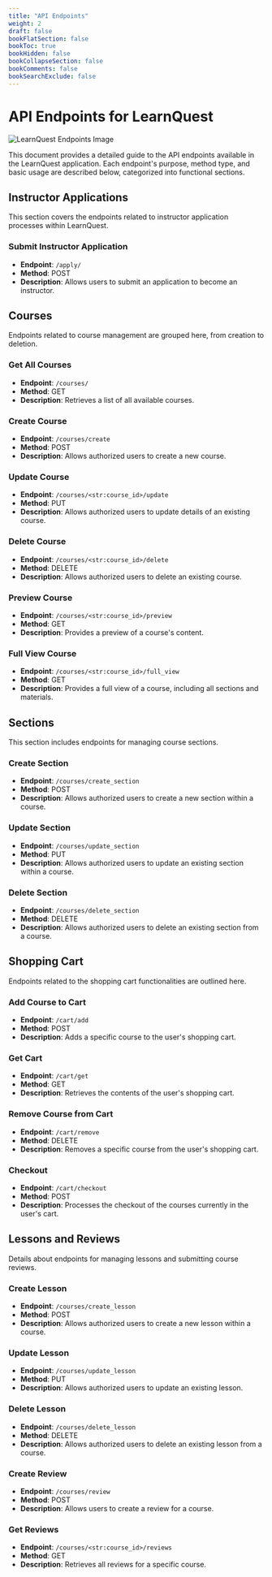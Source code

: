 ```yaml
---
title: "API Endpoints"
weight: 2
draft: false
bookFlatSection: false
bookToc: true
bookHidden: false
bookCollapseSection: false
bookComments: false
bookSearchExclude: false
---
```


# API Endpoints for LearnQuest
![LearnQuest Endpoints Image](/endpoints.png)


This document provides a detailed guide to the API endpoints available in the LearnQuest application. Each endpoint's purpose, method type, and basic usage are described below, categorized into functional sections.

## Instructor Applications

This section covers the endpoints related to instructor application processes within LearnQuest.

### Submit Instructor Application

- **Endpoint**: `/apply/`
- **Method**: POST
- **Description**: Allows users to submit an application to become an instructor.

## Courses

Endpoints related to course management are grouped here, from creation to deletion.

### Get All Courses

- **Endpoint**: `/courses/`
- **Method**: GET
- **Description**: Retrieves a list of all available courses.

### Create Course

- **Endpoint**: `/courses/create`
- **Method**: POST
- **Description**: Allows authorized users to create a new course.

### Update Course

- **Endpoint**: `/courses/<str:course_id>/update`
- **Method**: PUT
- **Description**: Allows authorized users to update details of an existing course.

### Delete Course

- **Endpoint**: `/courses/<str:course_id>/delete`
- **Method**: DELETE
- **Description**: Allows authorized users to delete an existing course.

### Preview Course

- **Endpoint**: `/courses/<str:course_id>/preview`
- **Method**: GET
- **Description**: Provides a preview of a course's content.

### Full View Course

- **Endpoint**: `/courses/<str:course_id>/full_view`
- **Method**: GET
- **Description**: Provides a full view of a course, including all sections and materials.

## Sections

This section includes endpoints for managing course sections.

### Create Section

- **Endpoint**: `/courses/create_section`
- **Method**: POST
- **Description**: Allows authorized users to create a new section within a course.

### Update Section

- **Endpoint**: `/courses/update_section`
- **Method**: PUT
- **Description**: Allows authorized users to update an existing section within a course.

### Delete Section

- **Endpoint**: `/courses/delete_section`
- **Method**: DELETE
- **Description**: Allows authorized users to delete an existing section from a course.

## Shopping Cart

Endpoints related to the shopping cart functionalities are outlined here.

### Add Course to Cart

- **Endpoint**: `/cart/add`
- **Method**: POST
- **Description**: Adds a specific course to the user's shopping cart.

### Get Cart

- **Endpoint**: `/cart/get`
- **Method**: GET
- **Description**: Retrieves the contents of the user's shopping cart.

### Remove Course from Cart

- **Endpoint**: `/cart/remove`
- **Method**: DELETE
- **Description**: Removes a specific course from the user's shopping cart.

### Checkout

- **Endpoint**: `/cart/checkout`
- **Method**: POST
- **Description**: Processes the checkout of the courses currently in the user's cart.

## Lessons and Reviews

Details about endpoints for managing lessons and submitting course reviews.

### Create Lesson

- **Endpoint**: `/courses/create_lesson`
- **Method**: POST
- **Description**: Allows authorized users to create a new lesson within a course.

### Update Lesson

- **Endpoint**: `/courses/update_lesson`
- **Method**: PUT
- **Description**: Allows authorized users to update an existing lesson.

### Delete Lesson

- **Endpoint**: `/courses/delete_lesson`
- **Method**: DELETE
- **Description**: Allows authorized users to delete an existing lesson from a course.

### Create Review

- **Endpoint**: `/courses/review`
- **Method**: POST
- **Description**: Allows users to create a review for a course.

### Get Reviews

- **Endpoint**: `/courses/<str:course_id>/reviews`
- **Method**: GET
- **Description**: Retrieves all reviews for a specific course.
